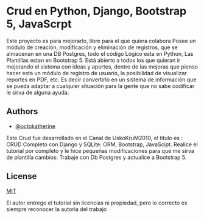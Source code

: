 
#  Crud en Python, Django, Bootstrap 5, JavaScrpt

Este proyecto es para mejorarlo, libre para el que quiera colabora Posee un módulo de creación, modificación y eliminación de registros, que se almacenan en una DB Postgres, todo el código Lógico esta en Python, Las Plantillas estan en Bootstrap 5. Está abierto a todos los que quieran ir mejorando el sistema con ideas y aportes, dentro de las mejoras que pienso hacer esta un módulo de registro de usuario, la posibilidad de visualizar reportes en PDF, etc. Es decir convertirlo en un sistema de información que se pueda adaptar a cualquier situación para la gente que no sabe codificar le sirva de alguna ayuda.



## Authors

- [@octokatherine](https://www.github.com/octokatherine)

Este Crud fue desarrollado en el Canal de UskoKruM2010, el titulo es : CRUD Completo con Django y SQLite: ORM, Bootstrap, JavaScipt.
Realice el tutorial por completo y le hice pequeñas modificaciones para que me sirva de plantilla
cambios:
Trabaje con Db Postgres y actualice a Bootstrap 5.
## License

[MIT](https://choosealicense.com/licenses/mit/)

El autor entrego el tutorial sin licencias ni propiedad, pero lo correcto es siempre reconocer la autoria del trabajo
